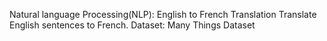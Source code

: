 Natural language Processing(NLP): English to French Translation
    Translate English sentences to French.
    Dataset: Many Things Dataset